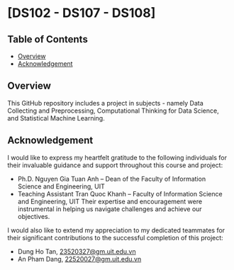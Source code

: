 # [DS102 - DS107 - DS108] 

## Table of Contents
- [Overview](#overview)
- [Acknowledgement](#acknowledgement)

## Overview
This GitHub repository includes a project in subjects - namely Data Collecting and Preprocessing, Computational Thinking for Data Science, and Statistical Machine Learning.


## Acknowledgement
I would like to express my heartfelt gratitude to the following individuals for their invaluable guidance and support throughout this course and project:
- Ph.D. Nguyen Gia Tuan Anh – Dean of the Faculty of Information Science and Engineering, UIT
- Teaching Assistant Tran Quoc Khanh – Faculty of Information Science and Engineering, UIT
Their expertise and encouragement were instrumental in helping us navigate challenges and achieve our objectives.

I would also like to extend my appreciation to my dedicated teammates for their significant contributions to the successful completion of this project:
- Dung Ho Tan, 23520327@gm.uit.edu.vn
- An Pham Dang, 22520027@gm.uit.edu.vn
